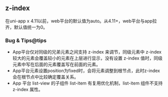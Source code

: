## z-index


<!-- CSSJSON.z-index.description -->

<!-- CSSJSON.z-index.syntax -->

<!-- CSSJSON.z-index.values -->

<!-- CSSJSON.z-index.defaultValue -->

在uni-app x 4.11以前，web平台的默认值为auto。从4.11+，web平台与app拉齐，默认值统一为0。

<!-- CSSJSON.z-index.unixTags -->

<!-- CSSJSON.z-index.compatibility -->

### Bug & Tips@tips
- App平台仅对同级的兄弟元素之间支持 z-index 来调节，同级元素中 z-index 较大的元素会覆盖较小的元素在上层进行显示，没有设置 z-index 值时，同级元素中写在后面的元素覆盖写在前面的元素。
- App平台元素设置position为fixed时，会将元素调整到根节点，此时z-index会在根节点中比较确定覆盖关系。
- App 平台 list-view 的子组件 list-item 有复用优化机制，list-item 组件不支持 z-index 属性。

<!-- CSSJSON.z-index.reference -->
